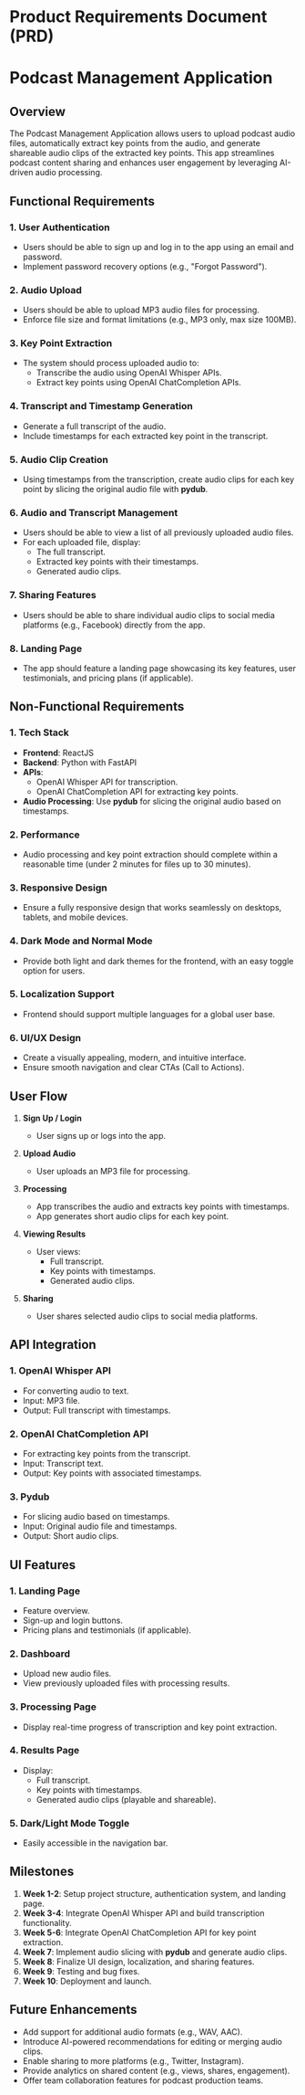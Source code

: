 # Product Requirements Document (PRD)
# Podcast Management Application

## Overview
The Podcast Management Application allows users to upload podcast audio files, automatically extract key points from the audio, and generate shareable audio clips of the extracted key points. This app streamlines podcast content sharing and enhances user engagement by leveraging AI-driven audio processing.

## Functional Requirements

### 1. User Authentication
* Users should be able to sign up and log in to the app using an email and password.
* Implement password recovery options (e.g., "Forgot Password").

### 2. Audio Upload
* Users should be able to upload MP3 audio files for processing.
* Enforce file size and format limitations (e.g., MP3 only, max size 100MB).

### 3. Key Point Extraction
* The system should process uploaded audio to:
  * Transcribe the audio using OpenAI Whisper APIs.
  * Extract key points using OpenAI ChatCompletion APIs.

### 4. Transcript and Timestamp Generation
* Generate a full transcript of the audio.
* Include timestamps for each extracted key point in the transcript.

### 5. Audio Clip Creation
* Using timestamps from the transcription, create audio clips for each key point by slicing the original audio file with **pydub**.

### 6. Audio and Transcript Management
* Users should be able to view a list of all previously uploaded audio files.
* For each uploaded file, display:
  * The full transcript.
  * Extracted key points with their timestamps.
  * Generated audio clips.

### 7. Sharing Features
* Users should be able to share individual audio clips to social media platforms (e.g., Facebook) directly from the app.

### 8. Landing Page
* The app should feature a landing page showcasing its key features, user testimonials, and pricing plans (if applicable).

## Non-Functional Requirements

### 1. Tech Stack
* **Frontend**: ReactJS
* **Backend**: Python with FastAPI
* **APIs**:
  * OpenAI Whisper API for transcription.
  * OpenAI ChatCompletion API for extracting key points.
* **Audio Processing**: Use **pydub** for slicing the original audio based on timestamps.

### 2. Performance
* Audio processing and key point extraction should complete within a reasonable time (under 2 minutes for files up to 30 minutes).

### 3. Responsive Design
* Ensure a fully responsive design that works seamlessly on desktops, tablets, and mobile devices.

### 4. Dark Mode and Normal Mode
* Provide both light and dark themes for the frontend, with an easy toggle option for users.

### 5. Localization Support
* Frontend should support multiple languages for a global user base.

### 6. UI/UX Design
* Create a visually appealing, modern, and intuitive interface.
* Ensure smooth navigation and clear CTAs (Call to Actions).

## User Flow

1. **Sign Up / Login**
   * User signs up or logs into the app.

2. **Upload Audio**
   * User uploads an MP3 file for processing.

3. **Processing**
   * App transcribes the audio and extracts key points with timestamps.
   * App generates short audio clips for each key point.

4. **Viewing Results**
   * User views:
     * Full transcript.
     * Key points with timestamps.
     * Generated audio clips.

5. **Sharing**
   * User shares selected audio clips to social media platforms.

## API Integration

### 1. OpenAI Whisper API
* For converting audio to text.
* Input: MP3 file.
* Output: Full transcript with timestamps.

### 2. OpenAI ChatCompletion API
* For extracting key points from the transcript.
* Input: Transcript text.
* Output: Key points with associated timestamps.

### 3. Pydub
* For slicing audio based on timestamps.
* Input: Original audio file and timestamps.
* Output: Short audio clips.

## UI Features

### 1. Landing Page
* Feature overview.
* Sign-up and login buttons.
* Pricing plans and testimonials (if applicable).

### 2. Dashboard
* Upload new audio files.
* View previously uploaded files with processing results.

### 3. Processing Page
* Display real-time progress of transcription and key point extraction.

### 4. Results Page
* Display:
  * Full transcript.
  * Key points with timestamps.
  * Generated audio clips (playable and shareable).

### 5. Dark/Light Mode Toggle
* Easily accessible in the navigation bar.

## Milestones

1. **Week 1-2**: Setup project structure, authentication system, and landing page.
2. **Week 3-4**: Integrate OpenAI Whisper API and build transcription functionality.
3. **Week 5-6**: Integrate OpenAI ChatCompletion API for key point extraction.
4. **Week 7**: Implement audio slicing with **pydub** and generate audio clips.
5. **Week 8**: Finalize UI design, localization, and sharing features.
6. **Week 9**: Testing and bug fixes.
7. **Week 10**: Deployment and launch.

## Future Enhancements
* Add support for additional audio formats (e.g., WAV, AAC).
* Introduce AI-powered recommendations for editing or merging audio clips.
* Enable sharing to more platforms (e.g., Twitter, Instagram).
* Provide analytics on shared content (e.g., views, shares, engagement).
* Offer team collaboration features for podcast production teams.
